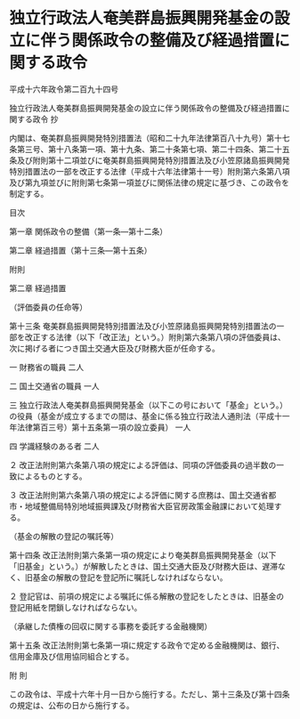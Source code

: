 # 独立行政法人奄美群島振興開発基金の設立に伴う関係政令の整備及び経過措置に関する政令

平成十六年政令第二百九十四号

独立行政法人奄美群島振興開発基金の設立に伴う関係政令の整備及び経過措置に関する政令 抄

内閣は、奄美群島振興開発特別措置法（昭和二十九年法律第百八十九号）第十七条第三号、第十八条第一項、第十九条、第二十条第七項、第二十四条、第二十五条及び附則第十二項並びに奄美群島振興開発特別措置法及び小笠原諸島振興開発特別措置法の一部を改正する法律（平成十六年法律第十一号）附則第六条第八項及び第九項並びに附則第七条第一項並びに関係法律の規定に基づき、この政令を制定する。

目次

第一章 関係政令の整備（第一条―第十二条）

第二章 経過措置（第十三条―第十五条）

附則

第二章 経過措置

（評価委員の任命等）

第十三条 奄美群島振興開発特別措置法及び小笠原諸島振興開発特別措置法の一部を改正する法律（以下「改正法」という。）附則第六条第八項の評価委員は、次に掲げる者につき国土交通大臣及び財務大臣が任命する。

一 財務省の職員 二人

二 国土交通省の職員 一人

三 独立行政法人奄美群島振興開発基金（以下この号において「基金」という。）の役員（基金が成立するまでの間は、基金に係る独立行政法人通則法（平成十一年法律第百三号）第十五条第一項の設立委員） 一人

四 学識経験のある者 二人

２ 改正法附則第六条第八項の規定による評価は、同項の評価委員の過半数の一致によるものとする。

３ 改正法附則第六条第八項の規定による評価に関する庶務は、国土交通省都市・地域整備局特別地域振興課及び財務省大臣官房政策金融課において処理する。

（基金の解散の登記の嘱託等）

第十四条 改正法附則第六条第一項の規定により奄美群島振興開発基金（以下「旧基金」という。）が解散したときは、国土交通大臣及び財務大臣は、遅滞なく、旧基金の解散の登記を登記所に嘱託しなければならない。

２ 登記官は、前項の規定による嘱託に係る解散の登記をしたときは、旧基金の登記用紙を閉鎖しなければならない。

（承継した債権の回収に関する事務を委託する金融機関）

第十五条 改正法附則第七条第一項に規定する政令で定める金融機関は、銀行、信用金庫及び信用協同組合とする。

附 則

この政令は、平成十六年十月一日から施行する。ただし、第十三条及び第十四条の規定は、公布の日から施行する。
